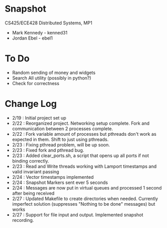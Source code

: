 Snapshot
========

CS425/ECE428 Distributed Systems, MP1

 - Mark Kennedy - kenned31
 - Jordan Ebel  - ebel1

To Do
=====
 - Random sending of money and widgets
 - Search All utility (possibly in python?)
 - Check for correctness

Change Log
==========
 - 2/19 : Initial project set up
 - 2/22 : Reorganized project.  Networking setup complete.  Fork and communication between 2 processes complete.
 - 2/22 : Fork variable amount of processes but pthreads don't work as expected in them. Shift to just using pthreads.
 - 2/23 : Fixing pthread problem, will be up soon.
 - 2/23 : Fixed fork and pthread bug.
 - 2/23 : Added clear_ports.sh, a script that opens up all ports if not binding correctly.
 - 2/23 : Read and Write threads working with Lamport timestamps and valid invariant passing
 - 2/24 : Vector timestamps implemented
 - 2/24 : Snapshot Markers sent ever 5 seconds
 - 2/24 : Messages are now put in virtual queues and processed 1 second after being received
 - 2/27 : Updated Makefile to create directories when needed.  Currently imperfect solution (suppresses "Nothing to be done" messages) but works
 - 2/27 : Support for file input and output. Implemented snapshot recording.

